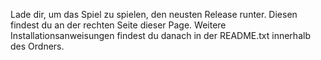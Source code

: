 Lade dir, um das Spiel zu spielen, den neusten Release runter. Diesen findest du an der rechten Seite dieser Page. Weitere Installationsanweisungen findest du danach in der README.txt innerhalb des Ordners.

